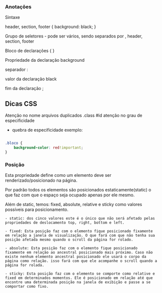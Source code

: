### Anotações ### 

Sintaxe 


header, section, footer {
                            background: black; 
}

Grupo de seletores - pode ser vários, sendo separados por , 
header, section, footer 


 Bloco de declarações
 {  }


Propriedade da declaração
background


 separador 
 : 

 
valor da declaração
 black



  fim da declaração
  ;


## Dicas CSS

Atenção no nome 
arquivos duplicados
.class
#id 
atenção no grau de especificidade 


* quebra de especificidade 
        exemplo: 

````css        

.bloco {
    background-color: red!important;
} 
```` 


### Posição 

  Esta propriedade define como um elemento deve ser renderizado/posicionado na página. 

  Por padrão todos os elementos são posicionados estaticamente(static) o que faz com que o espaço seja ocupado apenas por ele mesmo.

  Além de static, temos: fixed, absolute, relative e sticky como valores possíveis para posicionamento. 

    - static: dos cinco valores este é o único que não será afetado pelas propriedades de deslocamento top, right, bottom e left. 

    - fixed: Esta posição faz com o elemento fique posicionado fixamente em relação a janela de visualização. O que fará com que não tenha sua posição afetada mesmo quando o scroll da página for rolado.

    - absolute: Esta posição faz com o elemento fique posicionado fixamente em relação ao ancestral posicionado mais próximo. Caso não existe nenhum elemento ancestral posicionado ele usará o corpo da página como relação. isso fará com que ele acompanhe o scroll quando a página for rolada. 

    - sticky: Esta posição faz com o elemento se comporte como relative e fixed em determinados momentos. Ele é posicionado em relação até que encontre uma determinada posição na janela de exibição e passe a se comportar como fixo. 
